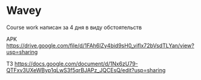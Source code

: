 # Wavey
Course work написан за 4 дня в виду обстоятельств

APK https://drive.google.com/file/d/1FAh6lZy4bid9sH0_viflx72bVsdTLYan/view?usp=sharing

ТЗ https://docs.google.com/document/d/1Nx6zU79-QTFxv3UXeWByp1qLwS3f5qrBJAPz_JQCEsQ/edit?usp=sharing
